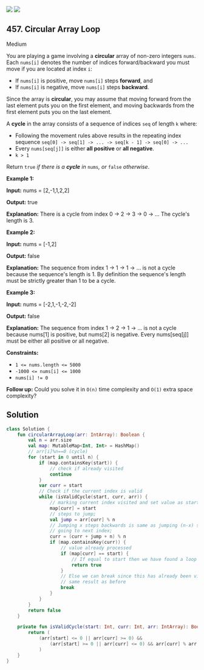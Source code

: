 [![](https://img.shields.io/github/stars/javadev/LeetCode-in-Kotlin?label=Stars&style=flat-square)](https://github.com/javadev/LeetCode-in-Kotlin)
[![](https://img.shields.io/github/forks/javadev/LeetCode-in-Kotlin?label=Fork%20me%20on%20GitHub%20&style=flat-square)](https://github.com/javadev/LeetCode-in-Kotlin/fork)

## 457\. Circular Array Loop

Medium

You are playing a game involving a **circular** array of non-zero integers `nums`. Each `nums[i]` denotes the number of indices forward/backward you must move if you are located at index `i`:

*   If `nums[i]` is positive, move `nums[i]` steps **forward**, and
*   If `nums[i]` is negative, move `nums[i]` steps **backward**.

Since the array is **circular**, you may assume that moving forward from the last element puts you on the first element, and moving backwards from the first element puts you on the last element.

A **cycle** in the array consists of a sequence of indices `seq` of length `k` where:

*   Following the movement rules above results in the repeating index sequence `seq[0] -> seq[1] -> ... -> seq[k - 1] -> seq[0] -> ...`
*   Every `nums[seq[j]]` is either **all positive** or **all negative**.
*   `k > 1`

Return `true` _if there is a **cycle** in_ `nums`_, or_ `false` _otherwise_.

**Example 1:**

**Input:** nums = [2,-1,1,2,2]

**Output:** true

**Explanation:** There is a cycle from index 0 -> 2 -> 3 -> 0 -> ... The cycle's length is 3.

**Example 2:**

**Input:** nums = [-1,2]

**Output:** false

**Explanation:** The sequence from index 1 -> 1 -> 1 -> ... is not a cycle because the sequence's length is 1. By definition the sequence's length must be strictly greater than 1 to be a cycle.

**Example 3:**

**Input:** nums = [-2,1,-1,-2,-2]

**Output:** false

**Explanation:** The sequence from index 1 -> 2 -> 1 -> ... is not a cycle because nums[1] is positive, but nums[2] is negative. Every nums[seq[j]] must be either all positive or all negative.

**Constraints:**

*   `1 <= nums.length <= 5000`
*   `-1000 <= nums[i] <= 1000`
*   `nums[i] != 0`

**Follow up:** Could you solve it in `O(n)` time complexity and `O(1)` extra space complexity?

## Solution

```kotlin
class Solution {
    fun circularArrayLoop(arr: IntArray): Boolean {
        val n = arr.size
        val map: MutableMap<Int, Int> = HashMap()
        // arr[i]%n==0 (cycle)
        for (start in 0 until n) {
            if (map.containsKey(start)) {
                // check if already visited
                continue
            }
            var curr = start
            // Check if the current index is valid
            while (isValidCycle(start, curr, arr)) {
                // marking current index visited and set value as start of loop
                map[curr] = start
                // steps to jump;
                val jump = arr[curr] % n
                // Jumping x steps backwards is same as jumping (n-x) steps forward
                // going to next index;
                curr = (curr + jump + n) % n
                if (map.containsKey(curr)) {
                    // value already processed
                    if (map[curr] == start) {
                        // If equal to start then we have found a loop
                        return true
                    }
                    // Else we can break since this has already been visited hence we will get the
                    // same result as before
                    break
                }
            }
        }
        return false
    }

    private fun isValidCycle(start: Int, curr: Int, arr: IntArray): Boolean {
        return (
            (arr[start] <= 0 || arr[curr] >= 0) &&
                (arr[start] >= 0 || arr[curr] <= 0) && arr[curr] % arr.size != 0
            )
    }
}
```